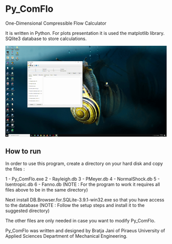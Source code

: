 # Py_ComFlo
One-Dimensional Compressible Flow Calculator

It is written in Python. 
For plots presentation it is used the matplotlib library.
SQlite3 database to store calculations.


![ComFlo](https://github.com/eloc0n/Py_ComFlo/blob/master/ComFlo.gif?raw=true)


## How to run
In order to use this program, create a directory on your hard disk and copy the files :

1 - Py_ComFlo.exe
2 - Rayleigh.db
3 - PMeyer.db
4 - NormalShock.db
5 - Isentropic.db
6 - Fanno.db
(NOTE : For the program to work it requires all files above to be in the same directory)

Next install DB.Browser.for.SQLite-3.9.1-win32.exe so that you have access to the database
(NOTE : Follow the setup steps and install it to the suggested directory)


The other files are only needed in case you want to modify Py_ComFlo.



Py_ComFlo was written and designed by Bratja Jani of Piraeus University of Applied Sciences 
Department of Mechanical Engineering.
